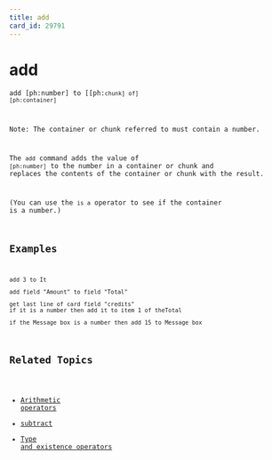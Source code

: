 ```yaml
---
title: add
card_id: 29791
---
```


# add

<code>add [ph:number] to [[ph:<code>chunk] of] [ph:container]</code>

Note: The container or chunk referred to must contain a number.

The <code>add</code> command adds the value of <code>[ph:number]</code> to the number in a container or chunk and replaces the contents of the container or chunk with the result.

(You can use the <code>is a</code> operator to see if the container is a number.)


## Examples

```
add 3 to It  

add field "Amount" to field "Total"

get last line of card field "credits"
if it is a number then add it to item 1 of theTotal

if the Message box is a number then add 15 to Message box
```

## Related Topics

* [Arithmetic operators](/HyperTalkReference/operatorsandconstants/Arithmetic-operators)
* [subtract](/HyperTalkReference/commands/subtract)
* [Type and existence operators](/HyperTalkReference/operatorsandconstants/Type-and-existence-operators)
